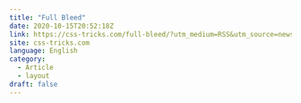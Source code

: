 ```yaml
---
title: "Full Bleed"
date: 2020-10-15T20:52:18Z
link: https://css-tricks.com/full-bleed/?utm_medium=RSS&utm_source=news.12bit.vn
site: css-tricks.com
language: English
category:
  - Article
  - layout
draft: false
---
```

